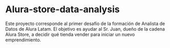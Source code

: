 # Alura-store-data-analysis
Este proyecto corresponde al primer desafío de la formación de Analista de Datos de Alura Latam. El objetivo es ayudar al Sr. Juan, dueño de la cadena Alura Store, a decidir qué tienda vender para iniciar un nuevo emprendimiento.
